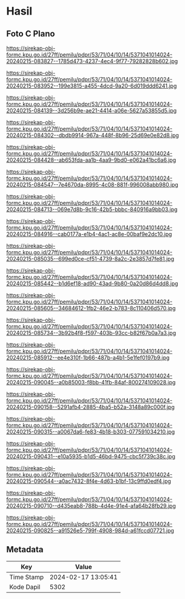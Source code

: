 # Hasil

## Foto C Plano

https://sirekap-obj-formc.kpu.go.id/27ff/pemilu/pdpr/53/71/04/10/14/5371041014024-20240215-083827--1785d473-4237-4ec4-9f77-79282828b602.jpg

https://sirekap-obj-formc.kpu.go.id/27ff/pemilu/pdpr/53/71/04/10/14/5371041014024-20240215-083952--199e3815-a455-4dcd-9a20-6d019ddd6241.jpg

https://sirekap-obj-formc.kpu.go.id/27ff/pemilu/pdpr/53/71/04/10/14/5371041014024-20240215-084139--3d256b9e-ae21-4414-a06e-5627a53855d5.jpg

https://sirekap-obj-formc.kpu.go.id/27ff/pemilu/pdpr/53/71/04/10/14/5371041014024-20240215-084302--dbdb9914-967a-448f-8b96-25d69e0e82d8.jpg

https://sirekap-obj-formc.kpu.go.id/27ff/pemilu/pdpr/53/71/04/10/14/5371041014024-20240215-084428--ab653fda-aa1b-4aa9-9bd0-e062a41bc6a6.jpg

https://sirekap-obj-formc.kpu.go.id/27ff/pemilu/pdpr/53/71/04/10/14/5371041014024-20240215-084547--7e4670da-8995-4c08-881f-996008abb980.jpg

https://sirekap-obj-formc.kpu.go.id/27ff/pemilu/pdpr/53/71/04/10/14/5371041014024-20240215-084713--069e7d8b-9c16-42b5-bbbc-840916a9bb03.jpg

https://sirekap-obj-formc.kpu.go.id/27ff/pemilu/pdpr/53/71/04/10/14/5371041014024-20240215-084916--cab0177a-e1b4-4ac1-ac8e-00baf9e2dc10.jpg

https://sirekap-obj-formc.kpu.go.id/27ff/pemilu/pdpr/53/71/04/10/14/5371041014024-20240215-085035--699ed0ce-cf51-4739-8a2c-2e3857d7fe81.jpg

https://sirekap-obj-formc.kpu.go.id/27ff/pemilu/pdpr/53/71/04/10/14/5371041014024-20240215-085442--b1d6ef18-ad90-43ad-9b80-0a20d86d4dd8.jpg

https://sirekap-obj-formc.kpu.go.id/27ff/pemilu/pdpr/53/71/04/10/14/5371041014024-20240215-085605--34684612-1fb2-46e2-b783-8c110406d570.jpg

https://sirekap-obj-formc.kpu.go.id/27ff/pemilu/pdpr/53/71/04/10/14/5371041014024-20240215-085734--3b92b4f8-f597-403b-93cc-b82f67b0a7a3.jpg

https://sirekap-obj-formc.kpu.go.id/27ff/pemilu/pdpr/53/71/04/10/14/5371041014024-20240215-085912--ee4e310f-1b66-487b-a4b1-5e1fef0197b9.jpg

https://sirekap-obj-formc.kpu.go.id/27ff/pemilu/pdpr/53/71/04/10/14/5371041014024-20240215-090045--a0b85003-f8bb-41fb-84af-800274109028.jpg

https://sirekap-obj-formc.kpu.go.id/27ff/pemilu/pdpr/53/71/04/10/14/5371041014024-20240215-090158--5291afb4-2885-4ba5-b52a-3148a89c000f.jpg

https://sirekap-obj-formc.kpu.go.id/27ff/pemilu/pdpr/53/71/04/10/14/5371041014024-20240215-090315--a0067da6-fe83-4b18-b303-077591034210.jpg

https://sirekap-obj-formc.kpu.go.id/27ff/pemilu/pdpr/53/71/04/10/14/5371041014024-20240215-090431--e10a5935-b1d5-46bd-9475-cbc5f739c38c.jpg

https://sirekap-obj-formc.kpu.go.id/27ff/pemilu/pdpr/53/71/04/10/14/5371041014024-20240215-090544--a0ac7432-8f4e-4d63-b1bf-13c9ffd0edf4.jpg

https://sirekap-obj-formc.kpu.go.id/27ff/pemilu/pdpr/53/71/04/10/14/5371041014024-20240215-090710--d435eab8-788b-4d4e-91e4-afa64b28fb29.jpg

https://sirekap-obj-formc.kpu.go.id/27ff/pemilu/pdpr/53/71/04/10/14/5371041014024-20240215-090825--a91526e5-799f-4908-984d-a61fccd07721.jpg


## Metadata

| Key        | Value               |
| ---------- | ------------------- |
| Time Stamp | 2024-02-17 13:05:41 |
| Kode Dapil | 5302                |



